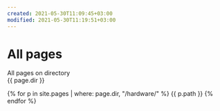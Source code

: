 ```yaml
---
created: 2021-05-30T11:09:45+03:00
modified: 2021-05-30T11:19:51+03:00
---
```


# All pages

All pages on directory  
{{ page.dir }}

{% for p in site.pages | where: page.dir, "/hardware/"  %}
{{ p.path }}
{% endfor %}
